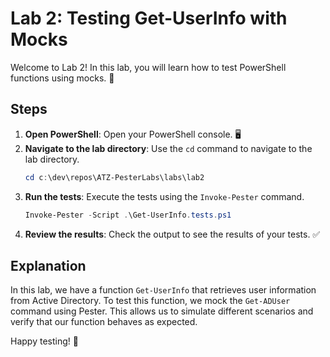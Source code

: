 # Lab 2: Testing Get-UserInfo with Mocks

Welcome to Lab 2! In this lab, you will learn how to test PowerShell functions using mocks. 🎉

## Steps

1. **Open PowerShell**: Open your PowerShell console. 🖥️
2. **Navigate to the lab directory**: Use the `cd` command to navigate to the lab directory.
    ```powershell
    cd c:\dev\repos\ATZ-PesterLabs\labs\lab2
    ```
3. **Run the tests**: Execute the tests using the `Invoke-Pester` command.
    ```powershell
    Invoke-Pester -Script .\Get-UserInfo.tests.ps1
    ```
4. **Review the results**: Check the output to see the results of your tests. ✅

## Explanation

In this lab, we have a function `Get-UserInfo` that retrieves user information from Active Directory. To test this function, we mock the `Get-ADUser` command using Pester. This allows us to simulate different scenarios and verify that our function behaves as expected.

Happy testing! 🚀
